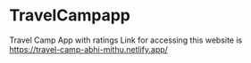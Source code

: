 # TravelCampapp
Travel Camp App with ratings
Link for accessing this website is https://travel-camp-abhi-mithu.netlify.app/ 
